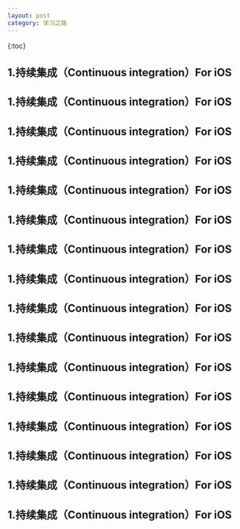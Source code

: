 ```yaml
---
layout: post
category: 学习之路
---
```


{:toc}

## 1.持续集成（Continuous integration）For iOS

## 1.持续集成（Continuous integration）For iOS

## 1.持续集成（Continuous integration）For iOS

## 1.持续集成（Continuous integration）For iOS

## 1.持续集成（Continuous integration）For iOS

## 1.持续集成（Continuous integration）For iOS

## 1.持续集成（Continuous integration）For iOS

## 1.持续集成（Continuous integration）For iOS

## 1.持续集成（Continuous integration）For iOS

## 1.持续集成（Continuous integration）For iOS

## 1.持续集成（Continuous integration）For iOS

## 1.持续集成（Continuous integration）For iOS

## 1.持续集成（Continuous integration）For iOS

## 1.持续集成（Continuous integration）For iOS

## 1.持续集成（Continuous integration）For iOS

## 1.持续集成（Continuous integration）For iOS



